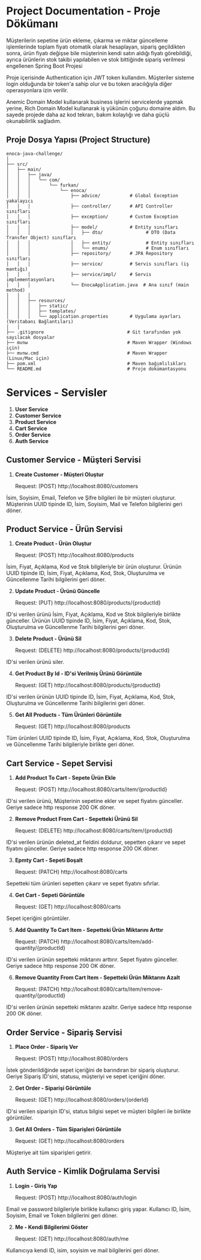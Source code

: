 # **Project Documentation - Proje Dökümanı**

Müşterilerin sepetine ürün ekleme,
çıkarma ve miktar güncelleme işlemlerinde toplam fiyatı otomatik 
olarak hesaplayan, sipariş geçildikten sonra, ürün fiyatı değişse
bile müşterinin kendi satın aldığı fiyatı görebildiği, ayrıca ürünlerin stok takibi
yapılabilen ve stok bittiğinde sipariş verilmesi engellenen Spring Boot Projesi

Proje içerisinde Authentication için JWT token kullandım. Müşteriler sisteme login olduğunda
bir token'a sahip olur ve bu token aracılığıyla diğer operasyonlara izin verilir.

Anemic Domain Model kullanarak business işlerini servicelerde yapmak yerine,
Rich Domain Model kullanarak iş yükünün çoğunu domaine aldım. Bu sayede projede
daha az kod tekrarı, bakım kolaylığı ve daha güçlü okunabilirlik sağladım. 


## **Proje Dosya Yapısı (Project Structure)**

```plaintext
enoca-java-challenge/
│
├── src/
│   ├── main/
│   │   ├── java/
│   │   │   └── com/
│   │   │       └── furkan/
│   │   │           └── enoca/
│   │   │               ├── advice/           # Global Exception yakalayıcı
│   │   │               ├── controller/       # API Controller sınıfları
│   │   │               ├── exception/        # Custom Exception sınıfları
│   │   │               ├── model/            # Entity sınıfları
│   │   │               │   ├── dto/                # DTO (Data Transfer Object) sınıfları
│   │   │               │   ├── entity/             # Entity sınıfları
│   │   │               │   └── enums/              # Enum sınıfları
│   │   │               ├── repository/       # JPA Repository sınıfları
│   │   │               ├── service/          # Servis sınıfları (iş mantığı)
│   │   │               ├── service/impl/     # Servis implementasyonları
│   │   │               └── EnocaApplication.java  # Ana sınıf (main method)
│   │   │
│   │   ├── resources/
│   │   │   ├── static/                       
│   │   │   ├── templates/                     
│   │   │   └── application.properties        # Uygulama ayarları (Veritabanı Bağlantıları)
│   │
├── .gitignore                               # Git tarafından yok sayılacak dosyalar
├── mvnw                                     # Maven Wrapper (Windows için)
├── mvnw.cmd                                 # Maven Wrapper (Linux/Mac için)
├── pom.xml                                  # Maven bağımlılıkları
└── README.md                                # Proje dokümantasyonu
```


# **Services - Servisler**

1. **User Service**
2. **Customer Service**
3. **Product Service**
4. **Cart Service**
5. **Order Service**
6. **Auth Service**


## **Customer Service - Müşteri Servisi**

1. **Create Customer - Müşteri Oluştur**

   Request: (POST) http://localhost:8080/customers

   
İsim, Soyisim, Email, Telefon ve Şifre bilgileri ile bir müşteri oluşturur.
Müşterinin UUID tipinde ID, İsim, Soyisim, Mail ve Telefon bilgilerini geri döner.

## **Product Service - Ürün Servisi**

1. **Create Product - Ürün Oluştur**

   Request: (POST) http://localhost:8080/products

İsim, Fiyat, Açıklama, Kod ve Stok bilgileriyle bir ürün oluşturur.
Ürünün UUID tipinde ID, İsim, Fiyat, Açıklama, Kod, Stok, Oluşturulma ve Güncellenme Tarihi bilgilerini geri döner.

2. **Update Product - Ürünü Güncelle**

   Request: (PUT) http://localhost:8080/products/{productId}

ID'si verilen ürünü İsim, Fiyat, Açıklama, Kod ve Stok bilgileriyle birlikte günceller.
Ürünün UUID tipinde ID, İsim, Fiyat, Açıklama, Kod, Stok, Oluşturulma ve Güncellenme Tarihi bilgilerini geri döner.

3. **Delete Product - Ürünü Sil**

   Request: (DELETE) http://localhost:8080/products/{productId}

ID'si verilen ürünü siler.

4. **Get Product By Id - ID'si Verilmiş Ürünü Görüntüle**

   Request: (GET) http://localhost:8080/products/{productId}

ID'si verilen ürünün UUID tipinde ID, İsim, Fiyat, Açıklama, Kod, Stok, Oluşturulma ve Güncellenme Tarihi bilgilerini geri döner.

5. **Get All Products - Tüm Ürünleri Görüntüle**

   Request: (GET) http://localhost:8080/products

Tüm ürünleri UUID tipinde ID, İsim, Fiyat, Açıklama, Kod, Stok, Oluşturulma ve Güncellenme Tarihi bilgileriyle birlikte geri döner.

## **Cart Service - Sepet Servisi**

1. **Add Product To Cart - Sepete Ürün Ekle**

   Request: (POST) http://localhost:8080/carts/item/{productId}

ID'si verilen ürünü, Müşterinin sepetine ekler ve sepet fiyatını günceller. Geriye sadece http response 200 OK döner.

2. **Remove Product From Cart - Sepetteki Ürünü Sil**

   Request: (DELETE) http://localhost:8080/carts/item/{productId}

ID'si verilen ürünün deleted_at fieldini doldurur, sepetten çıkarır ve sepet fiyatını günceller. Geriye sadece http response 200 OK döner.

3. **Epmty Cart - Sepeti Boşalt**

   Request: (PATCH) http://localhost:8080/carts

Sepetteki tüm ürünleri sepetten çıkarır ve sepet fiyatını sıfırlar.

4. **Get Cart - Sepeti Görüntüle**

   Request: (GET) http://localhost:8080/carts

Sepet içeriğini görüntüler.

5. **Add Quantity To Cart Item - Sepetteki Ürün Miktarını Arttır**

   Request: (PATCH) http://localhost:8080/carts/item/add-quantity/{productId}

ID'si verilen ürünün sepetteki miktarını arttırır. Sepet fiyatını günceller. Geriye sadece http response 200 OK döner.

6. **Remove Quantity From Cart Item - Sepetteki Ürün Miktarını Azalt**

   Request: (PATCH) http://localhost:8080/carts/item/remove-quantity/{productId}

ID'si verilen ürünün sepetteki miktarını azaltır. Geriye sadece http response 200 OK döner.

## Order Service - Sipariş Servisi

1. **Place Order - Sipariş Ver**

   Request: (POST) http://localhost:8080/orders

İstek gönderildiğinde sepet içeriğini de barındıran bir sipariş oluşturur. Geriye Sipariş ID'sini, statusu, müşteriyi ve sepet içeriğini döner.

2. **Get Order - Siparişi Görüntüle**

   Request: (GET) http://localhost:8080/orders/{orderId}

ID'si verilen siparişin ID'si, status bilgisi sepet ve müşteri bilgileri ile birlikte görüntüler. 

3. **Get All Orders - Tüm Siparişleri Görüntüle**

   Request: (GET) http://localhost:8080/orders

Müşteriye ait tüm siparişleri getirir.


## Auth Service - Kimlik Doğrulama Servisi

1. **Login - Giriş Yap**

   Request: (POST) http://localhost:8080/auth/login

Email ve password bilgileriyle birlikte kullanıcı giriş yapar. Kullanıcı ID, İsim, Soyisim, Email ve Token bilgilerini geri döner.

2. **Me - Kendi Bilgilerimi Göster**

   Request: (GET) http://localhost:8080/auth/me

Kullanıcıya kendi ID, isim, soyisim ve mail bilgilerini geri döner.

   

